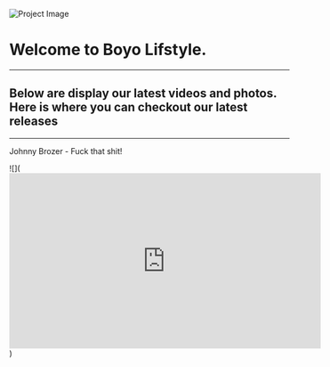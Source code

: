 ![Project Image](https://ia601408.us.archive.org/30/items/photoart1_20190627/WhatsApp%20Image%202019-05-11%20at%2002.40.24.jpeg)

# Welcome to Boyo Lifstyle.
---
## Below are display our latest videos and photos. Here is where you can checkout our latest releases
---
Johnny Brozer - Fuck that shit!

![](<iframe width="560" height="315" src="https://www.youtube.com/embed/boJewW5Mnxs" frameborder="0" allow="accelerometer;autoplay;encrypted-media; gyroscope; picture-in-picture" allowfullscreen></iframe>)
